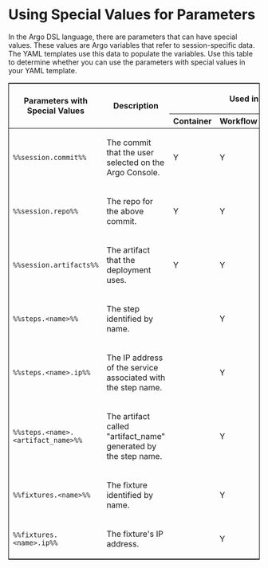# Using Special Values for Parameters

In the Argo DSL language, there are parameters that can have special values. These values are Argo variables that refer to session-specific data. The YAML templates use this data to populate the variables. Use this table to determine whether you can use the parameters with special values in your YAML template.

<table style="border-left-style: solid;border-left-width: 1px;border-left-color: black;border-right-style: solid;border-right-width: 1px;border-right-color: black;border-top-style: solid;border-top-width: 1px;border-top-color: black;border-bottom-style: solid;border-bottom-width: 1px;border-bottom-color: black;margin-left: 0;margin-right: auto;" xmlns=""><colgroup><col> <col> <col> <col> <col> <col> <col></colgroup>

<thead>

<tr>

<th rowspan="2">

Parameters with Special Values

</th>

<th rowspan="2">Description</th>

<th colspan="5">

Used in these templates

</th>

</tr>

<tr>

<th>Container</th>

<th>Workflow</th>

<th>Policy</th>

<th>Deployment</th>

<th>Project</th>

</tr>

</thead>

<tbody>

<tr>

<td>

`%%session.commit%%`

</td>

<td>

The commit that the user selected on the Argo Console.

</td>

<td>

Y

</td>

<td>

Y

</td>

<td></td>

<td>

Y

</td>

<td></td>

</tr>

<tr>

<td>

`%%session.repo%%`

</td>

<td>

The repo for the above commit.

</td>

<td>

Y

</td>

<td>

Y

</td>

<td></td>

<td>

Y

</td>

<td></td>

</tr>

<tr>

<td>

`%%session.artifacts%%`

</td>

<td>

The artifact that the deployment uses.

</td>

<td>

Y

</td>

<td>

Y

</td>

<td></td>

<td>

Y

</td>

<td></td>

</tr>

<tr>

<td>

`%%steps.<name>%%`

</td>

<td>

The step identified by name.

</td>

<td></td>

<td>

Y

</td>

<td></td>

<td></td>

<td></td>

</tr>

<tr>

<td>

`%%steps.<name>.ip%%`

</td>

<td>

The IP address of the service associated with the step name.

</td>

<td></td>

<td>

Y

</td>

<td></td>

<td></td>

<td></td>

</tr>

<tr>

<td>

`%%steps.<name>.<artifact_name>%%`

</td>

<td>

The artifact called "artifact_name" generated by the step name.

</td>

<td></td>

<td>

Y

</td>

<td></td>

<td></td>

<td></td>

</tr>

<tr>

<td>

`%%fixtures.<name>%%`

</td>

<td>

The fixture identified by name.

</td>

<td></td>

<td>

Y

</td>

<td></td>

<td>

Y

</td>

<td></td>

</tr>

<tr>

<td>

`%%fixtures.<name>.ip%%`

</td>

<td>

The fixture's IP address.

</td>

<td></td>

<td>

Y

</td>

<td></td>

<td>

Y

</td>

<td></td>

</tr>

</tbody>

</table>